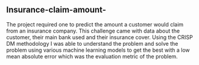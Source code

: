 ## Insurance-claim-amount-

The project required one to predict the amount a customer would claim 
from an insurance company. This challenge came with data about the 
customer, their main bank used and their insurance cover. Using the CRISP 
DM methodology I was able to understand the problem and solve the 
problem using various machine learning models to get the best with a low 
mean absolute error which was the evaluation metric of the problem.
